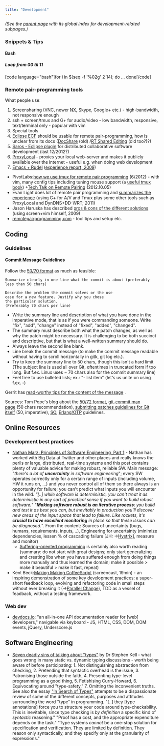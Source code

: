 ```yaml
---
title: "Development"
---
```

_(See the [parent page](/wiki/) with its global index for development-related subpages.)_

### Snippets & Tips

#### Bash

##### Loop from 00 til 11

[code language="bash"]for i in $(seq -f '%02g' 2 14); do ... done[/code]

### Remote pair-programming tools

What people use:

1. Screensharing (VNC, newer [NX](http://nomachine.com/), Skype, Google+ etc.) - high-bandwidth, not responsive enough
2. ssh + screen/tmux and G+ for audio/video - low bandwidth, responsive, text/terminal only - popular with vim
3. Special tools
  1. [Eclipse ECF](http://www.eclipse.org/ecf/) should be usable for remote pair-programming, how is unclear from its docs ([DocShare](http://wiki.eclipse.org/DocShare_Plugin) (old) /[RT Shared Editing](http://wiki.eclipse.org/RT_Shared_Editing) (old too?)?)
  2. [Saros - Eclipse plugin](http://www.saros-project.org/) for distributed collaborative software development (last 12/2012?)
  3. [ProxyLocal](https://github.com/proxylocal/proxylocal-gem#readme) - proxies your local web-server and makes it publicly available over the internet - useful e.g. when doing web development
  4. [Emacs + Rudel](http://emacswiki.org/emacs/Rudel) ([experience report, 2009](http://technomancy.us/129))

* PivotLabs:[how we use tmux for remote pair programming](http://pivotallabs.com/how-we-use-tmux-for-remote-pair-programming/) (6/2012) - with vim, many config tips including tuning mouse support (a [useful tmux book](http://pragprog.com/book/bhtmux/tmux)) +[Tech Talk on Remote Pairing](https://vimeo.com/51001103) (2012.10.05)
* Evan Light does lot of remote pair programming and [summarizes the experience](http://evan.tiggerpalace.com/articles/2011/10/17/some-people-call-me-the-remote-pairing-guy-/) (using G+ for A/V and Tmux plus some other tools such as ProxyLocal and DynDNS+DD-WRT; 2011)
* Jason Haruska has described [pros & cons of the different solutions](http://haruska.com/2009/09/29/remote-pair-programming-with-screen-and-vim/) (using screen+vim himself, 2009)
* [remotepairprogramming.com](http://remotepairprogramming.com/) - tool tips and setup etc.

## Coding

### Guidelines

#### Commit Message Guidelines

Follow the [50/70 format](http://stackoverflow.com/questions/2290016/git-commit-messages-50-72-formatting) as much as feasible:

```
Summarize clearly in one line what the commit is about (preferably less than 50 chars)

Describe the problem the commit solves or the use
case for a new feature. Justify why you chose
the particular solution.
(Preferably 70 chars per line)
```

* Write the summary line and description of what you have done in the imperative mode, that is as if you were commanding someone. Write "fix", "add", "change" instead of "fixed", "added", "changed".
* The summary must describe both what the patch changes, as well as why the patch might be necessary. It is challenging to be both succinct and descriptive, but that is what a well-written summary should do.
* Always leave the second line blank.
* Line break the commit message (to make the commit message readable without having to scroll horizontally in gitk, git log etc.).
* Try to keep the summary line to 50 chars, though this isn't a hard limit (The subject line is used all over Git, oftentimes in truncated form if too long. But f.ex. Linux uses ~ 70 chars also for the commit summary line)
* Feel free to use bulleted lists; ex.: "- list item" (let's us unite on using f.ex. -)

Gerrit has [read-worthy tips for the content of the message](http://www.mediawiki.org/wiki/Gerrit/Commit_message_guidelines) .

Sources: Tom Pope's blog about the [50/72 format](http://tbaggery.com/2008/04/19/a-note-about-git-commit-messages.html), [git-commit man page](https://www.kernel.org/pub/software/scm/git/docs/git-commit.html) (50 chars recommendation), [submitting patches guidelines for Git itself](http://git.kernel.org/cgit/git/git.git/tree/Documentation/SubmittingPatches?id=HEAD) (50, imperative), [SO](http://stackoverflow.com/questions/2290016/git-commit-messages-50-72-formatting), [Erlang/OTP](https://github.com/erlang/otp/wiki/Writing-good-commit-messages) guidelines.

## Online Resources

### Development best practices

* [Nathan Marz: Principles of Software Engineering, Part 1](http://nathanmarz.com/blog/principles-of-software-engineering-part-1.html) - Nathan has worked with Big Data at Twitter and other places and really knows the perils or large, distributed, real-time systems and this post contains plenty of valuable advice for making robust, reliable SW. Main message: "_there's a lot of **uncertainty** in software engineering_"; every SW operates correctly only for a certain range of inputs (including volume, HW it runs on, ...) and you never control all of them so there always is an opportunity for failure; you can't predict what inputs you will encounter in the wild. _"[..] while software is deterministic, you can't treat it as deterministic in any sort of practical sense if you want to build robust software._" "_**Making software robust is an iterative process**: you build and test it as best you can, but inevitably in production you'll discover new areas of the input space that lead to failure. Like rockets, it's **crucial to have excellent monitoring** in place so that these issues can be diagnosed._". From the content: Sources of uncertainty (bugs, humans, requirements, inputs, ..), Engineering for uncertainty (minimize dependencies, lessen % of cascading failure [JH: ->[Hystrix](https://github.com/Netflix/Hystrix)], measure and monitor)
  - [Suffering-oriented programming](http://nathanmarz.com/blog/suffering-oriented-programming.html) is certainly also worth reading (summary: do not start with great designs; only start generalizing and creating libs when you have suffered enough from doing things more manually and thus learned the domain; make it possible > make it beautiful > make it fast, repeat)
* Kent Beck:[Making Making CoffeeScript](https://www.youtube.com/watch?v=nIonZ6-4nuU) (screencast, 19min) - an inspiring demonstration of some key development practices: a super-short feedback loop, evolving and refactoring code in small steps without ever breaking it (->[Parallel Change](https://theholyjava.wordpress.com/wiki/development/parallel-design-parallel-change/ "Parallel Design (Parallel Change)")), TDD as a vessel of feadback, without a testing framework.

### Web dev

* [devdocs.io](http://devdocs.io/): "an all-in-one API documentation reader for [web] developers," navigable via keyboard - JS, HTML, CSS, DOM, DOM events, jQuery, Underscore.js

## Software Engineering

* [Seven deadly sins of talking about "types"](http://www.cl.cam.ac.uk/~srk31/blog/2014/10/07#seven-type-sins) by Dr Stephen Kell - what goes wrong in many static vs. dynamic typing discussions - worth being aware of before participating: 1. Not distinguishing abstraction from checking, 2. Pretending that syntactic overhead is the issue, 3. Patronising those outside the faith, 4. Presenting type-level programming as a good thing, 5. Fetishising Curry-Howard, 6. Equivocating around "type-safety," 7. Omitting the inconvenient truths. See also the essay ["In Search of Types"](http://www.cl.cam.ac.uk/~srk31/#onward14) attempts to be a dispassionate review of some of the different concepts, purposes and attitudes surrounding the word "type" in programming. "[..] they [type annotations] force you to structure your code around type-checkability. This is inevitable, since type checking is _by definition_ a specific kind of _syntactic_ reasoning." "Proof has a cost, and the appropriate expenditure depends on the task." "Type systems _cannot_ be a one-stop solution for specification and verification. They are limited by definition. They reason only syntactically, and they specify only at the granularity of expressions."
